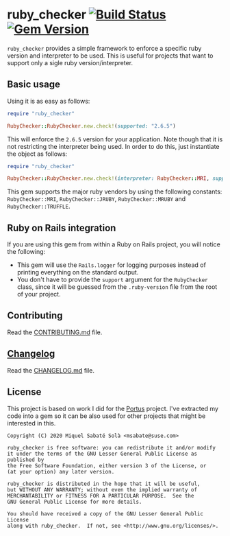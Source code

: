 # ruby_checker [![Build Status](https://travis-ci.org/mssola/ruby_checker.svg?branch=master)](https://travis-ci.org/mssola/ruby_checker) [![Gem Version](https://badge.fury.io/rb/ruby_checker.svg)](https://badge.fury.io/rb/ruby_checker)

`ruby_checker` provides a simple framework to enforce a specific ruby version and interpreter to be used. This is useful for projects that want to support only a sigle ruby version/interpreter.

## Basic usage

Using it is as easy as follows:

```ruby
require "ruby_checker"

RubyChecker::RubyChecker.new.check!(supported: "2.6.5")
```

This will enforce the `2.6.5` version for your application. Note though that it
is not restricting the interpreter being used. In order to do this, just
instantiate the object as follows:

```ruby
require "ruby_checker"

RubyChecker::RubyChecker.new.check!(interpreter: RubyChecker::MRI, supported: "2.6.5")
```

This gem supports the major ruby vendors by using the following constants:
`RubyChecker::MRI`, `RubyChecker::JRUBY`, `RubyChecker::MRUBY` and
`RubyChecker::TRUFFLE`.

## Ruby on Rails integration

If you are using this gem from within a Ruby on Rails project, you will notice the following:

- This gem will use the `Rails.logger` for logging purposes instead of printing
  everything on the standard output.
- You don't have to provide the `support` argument for the `RubyChecker` class,
  since it will be guessed from the `.ruby-version` file from the root of your
  project.

## Contributing

Read the [CONTRIBUTING.md](./CONTRIBUTING.md) file.

## [Changelog](https://pbs.twimg.com/media/DJDYCcLXcAA_eIo?format=jpg&name=small)

Read the [CHANGELOG.md](./CHANGELOG.md) file.

## License

This project is based on work I did for the
[Portus](https://github.com/SUSE/Portus) project. I've extracted my code into a
gem so it can be also used for other projects that might be interested in this.

```
Copyright (C) 2020 Miquel Sabaté Solà <msabate@suse.com>

ruby_checker is free software: you can redistribute it and/or modify
it under the terms of the GNU Lesser General Public License as published by
the Free Software Foundation, either version 3 of the License, or
(at your option) any later version.

ruby_checker is distributed in the hope that it will be useful,
but WITHOUT ANY WARRANTY; without even the implied warranty of
MERCHANTABILITY or FITNESS FOR A PARTICULAR PURPOSE.  See the
GNU General Public License for more details.

You should have received a copy of the GNU Lesser General Public License
along with ruby_checker.  If not, see <http://www.gnu.org/licenses/>.
```
